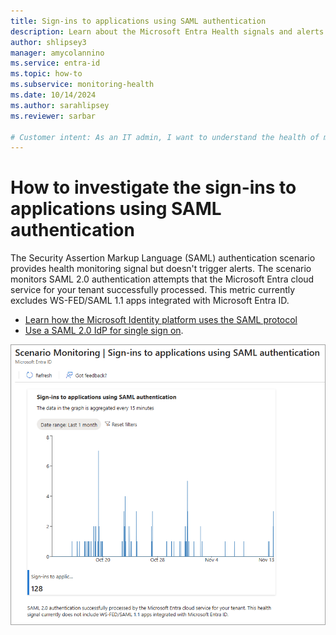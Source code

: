 ```yaml
---
title: Sign-ins to applications using SAML authentication
description: Learn about the Microsoft Entra Health signals and alerts for sign-ins to applications that use SAML authentication
author: shlipsey3
manager: amycolannino
ms.service: entra-id
ms.topic: how-to
ms.subservice: monitoring-health
ms.date: 10/14/2024
ms.author: sarahlipsey
ms.reviewer: sarbar

# Customer intent: As an IT admin, I want to understand the health of my tenant through identity related signals and alerts so I can proactively address issues and maintain a healthy tenant.
---
```


# How to investigate the sign-ins to applications using SAML authentication

The Security Assertion Markup Language (SAML) authentication scenario provides health monitoring signal but doesn't trigger alerts. The scenario monitors SAML 2.0 authentication attempts that the Microsoft Entra cloud service for your tenant successfully processed. This metric currently excludes WS-FED/SAML 1.1 apps integrated with Microsoft Entra ID.  

- [Learn how the Microsoft Identity platform uses the SAML protocol](../../identity-platform/saml-protocol-reference.md)
- [Use a SAML 2.0 IdP for single sign on](../hybrid/connect/how-to-connect-fed-saml-idp.md).

![Screenshot of the SAML scenario.](media/scenario-health-sign-ins-saml-auth/scenario-monitoring-SAML.png)